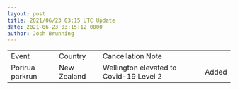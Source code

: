 ```yaml
---
layout: post
title: 2021/06/23 03:15 UTC Update
date: 2021-06-23 03:15:12 0000
author: Josh Brunning
---
```


<table style='width: 100%'>
    <tr>
        <td>Event</td>
        <td>Country</td>
        <td>Cancellation Note</td>
        <td></td>
    </tr>
    <tr>
        <td>Porirua parkrun</td>
        <td>New Zealand</td>
        <td>Wellington elevated to Covid-19 Level 2</td>
        <td>Added</td>
    </tr>
